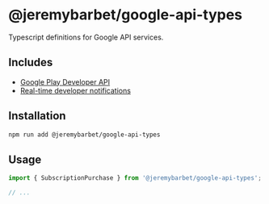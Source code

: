 # @jeremybarbet/google-api-types

Typescript definitions for Google API services.

## Includes

- [Google Play Developer API](https://developers.google.com/android-publisher)
- [Real-time developer notifications](https://developer.android.com/google/play/billing/rtdn-reference)

## Installation

```bash
npm run add @jeremybarbet/google-api-types
```

## Usage

```ts
import { SubscriptionPurchase } from '@jeremybarbet/google-api-types';

// ...
```
